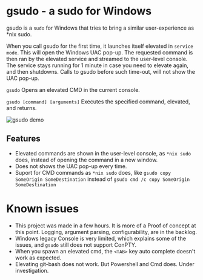 # gsudo - a sudo for Windows

gsudo is a `sudo` for Windows that tries to bring a similar user-experience as *nix sudo.

When you call gsudo for the first time, it launches itself elevated in `service mode`. This will open the Windows UAC pop-up. The requested command is then ran by the elevated service and streamed to the user-level console. The service stays running for 1 minute in case you need to elevate again, and then shutdowns. Calls to gsudo before such time-out, will not show the UAC pop-up.

```gsudo```
Opens an elevated CMD in the current console.

```gsudo [command] [arguments]```
Executes the specified command, elevated, and returns.

![gsudo demo](demo.gif)

## Features

- Elevated commands are shown in the user-level console, as `*nix sudo` does, instead of opening the command in a new window.
- Does not shows the UAC pop-up every time.
- Suport for CMD commands as `*nix sudo` does, like `gsudo copy SomeOrigin SomeDestination` instead of `gsudo cmd /c copy SomeOrigin SomeDestination`

# Known issues

- This project was made in a few hours. It is more of a Proof of concept at this point. Logging, argument parsing, configurability, are in the backlog.
- Windows legacy Console is very limited, which explains some of the issues, and `gsudo` still does not support ConPTY.
- When you spawn an elevated cmd, the `<TAB>` key auto complete doesn't work as expected.
- Elevating git-bash does not work. But Powershell and Cmd does. Under investigation.
